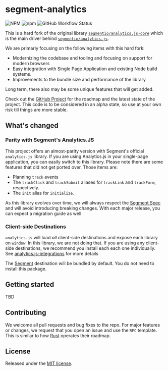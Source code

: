 # segment-analytics

![NPM](https://img.shields.io/npm/l/segment-analytics?style=flat-square)
![npm](https://img.shields.io/npm/v/segment-analytics?style=flat-square)
![GitHub Workflow Status](https://img.shields.io/github/workflow/status/bryanmikaelian/segment-analytics/ci?style=flat-square)

This is a hard fork of the original library [`segmentio/analytics.js-core`](https://github.com/segmentio/analytics.js-core) which is the main driver behind [`segmentio/analytics.js`](https://github.com/segmentio/analytics.js).

We are primarly focusing on the following items with this hard fork:

- Modernizing the codebase and tooling and focusing on support for modern browsers
- Easy integration with Single Page Application and existing Node build systems.
- Improvements to the bundle size and performance of the library

Long term, there also may be some unique features that will get added.

Check out the [GitHub Project](https://github.com/bryanmikaelian/segment-analytics/projects/1) for the roadmap and the latest state of the project.  This code is to be considered in an alpha state, so use at your own risk till things are more stable.

## What's changed

### Parity with Segment's Analytics.JS

This project offers an almost-parity version with Segment's official `analytics.js` library.  If you are using Analytics.js in your single-page application, you can easily switch to this library.  Please note there are some features that did not get ported over.  Those items are:

- Planning `track` events
- The `trackClick` and `trackSubmit` aliases for `trackLink` and `trackForm`, respectively.
- The `init` alias for `initialize`.

As this library evolves over time, we will always respect the [Segment Spec](https://segment.com/docs/connections/spec/) and will avoid introducing breaking changes.  With each major release, you can expect a migration guide as well.

### Client-side Destinations

`analytics.js` will load _all_ client-side destinations and expose each library on `window`.  In this library, we are not doing that.  If you are using any client-side destinations, we recommend you install each each one individually.  See [analytics.js-integrations](https://github.com/segmentio/analytics.js-integrations) for more details

The [Segment](https://github.com/segmentio/analytics.js-integrations/tree/master/integrations/segmentio) destination will be bundled by default.  You do not need to install this package. 

## Getting started

TBD

## Contributing

We welcome all pull requests and bug fixes to the repo.  For major features or changes, we request that you open an issue and use the `RFC` template.  This is similar to how [Rust](https://www.rust-lang.org/governance) operates their roadmap.  

## License

Released under the [MIT license](LICENSE).
